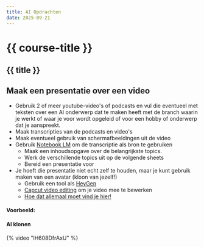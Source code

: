 ```yaml
---
title: AI Opdrachten
date: 2025-09-21
---
```


# {{ course-title }}

## {{ title }}

## Maak een presentatie over een video
* Gebruik 2 of meer youtube-video's of podcasts en vul die eventueel met teksten over een AI onderwerp dat te maken heeft met de branch waarin je werkt of waar je voor wordt opgeleid of voor een hobby of onderwerp dat je aanspreekt.
* Maak transcripties van de podcasts en video's
* Maak eventueel gebruik van schermafbeeldingen uit de video
* Gebruik [Notebook LM](https://notebooklm.google.com/) om de transcriptie als bron te gebruiken
    * Maak een inhoudsopgave over de belangrijkste topics.
    * Werk de verschillende topics uit op de volgende sheets
    * Bereid een presentatie voor
* Je hoeft die presentatie niet echt zelf te houden, maar je kunt gebruik maken van een avatar (kloon van jezelf!)
    * Gebruik een tool als [HeyGen](https://app.heygen.com/get-started)
    * [Capcut video editing](https://www.capcut.com/nl-nl/) om je video mee te bewerken
    * [Hoe dat allemaal moet vind je hier!](https://www.youtube.com/watch?v=Eh2BkK-zfpM)
    

#### Voorbeeld:
#### AI klonen
{% video "lH608DfrAxU" %} 
